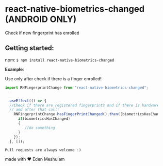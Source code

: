 # react-native-biometrics-changed (ANDROID ONLY)
Check if new fingerprint has enrolled

## Getting started:
npm:
`$ npm install react-native-biometrics-changed`

__Example__:

 Use only after check if there is a finger enrolled!

```js
import RNFingerprintChange from "react-native-biometrics-changed";


  useEffect(() => {
  //Check if there are registered fingerprints and if there is hardware support
  // and after that call:
    RNFingerprintChange.hasFingerPrintChanged().then((biometricsHasChanged) => {
      if(biometricsHasChanged)
      {
         //do something
      }
    });
  }, []);
 ```

`Pull requests are always welcome :)`


made with ❤ Eden Meshulam

